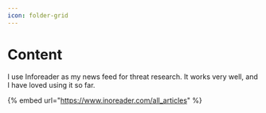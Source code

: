 ```yaml
---
icon: folder-grid
---
```


# Content

I use Inforeader as my news feed for threat research. It works very well, and I have loved using it so far.

{% embed url="https://www.inoreader.com/all_articles" %}



